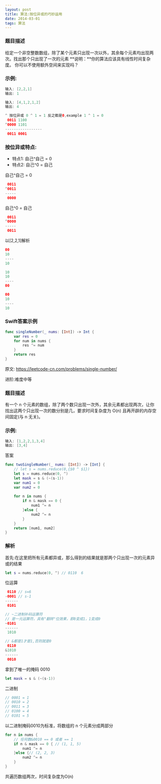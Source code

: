 ```yaml
---
layout: post
title: 算法:按位异或的巧妙运用
date: 2014-03-01
tags: 算法
---
```

### 题目描述

给定一个非空整数数组，除了某个元素只出现一次以外，其余每个元素均出现两次。找出那个只出现了一次的元素
**说明：**你的算法应该具有线性时间复杂度。 你可以不使用额外空间来实现吗？

### 示例:
```swift
输入: [2,2,1]
输出: 1

输入: [4,1,2,1,2]
输出: 4
```

```swift
^ 按位异或 0 ^ 1 = 1 反之都是0,example 1 ^ 1 = 0
 0011 1100
^0000 1101
-----------------
 0011 0001
```

### 按位异或特点:
- 特点1: 自己^自己 = 0
- 特点2: 自己^0 = 自己

自己^自己 = 0
```swift
 0011 
^0011 
-----
 0000
```
 
自己^0 = 自己
```swift
 0011 
^0000 
-----
 0011
```

以[2,2,1]解析
```Swift
00
10
----
10

10
10
----
00

00
10
----
10
```

### Swift答案示例
```Swift
func singleNumber(_ nums: [Int]) -> Int {
    var res = 0
    for num in nums {
        res ^= num
    }
    return res
}
```
原文: https://leetcode-cn.com/problems/single-number/

进阶:难度中等
### 题目描述
有一个 n 个元素的数组，除了两个数只出现一次外，其余元素都出现两次，让你找出这两个只出现一次的数分别是几，要求时间复杂度为 O(n) 且再开辟的内存空间固定(与 n 无关)。

### 示例:
```swift
输入: [1,2,2,1,3,4]     
输出: [3,4]
```

答案
```Swift
func twoSingleNumber(_ nums: [Int]) -> [Int] {
    // let s = nums.reduce(0,{$0 ^ $1})
    let s = nums.reduce(0, ^)
    let mask = s & (~(s-1))
    var num1 = 0
    var num2 = 0
    
    for n in nums {
        if n & mask == 0 {
            num1 ^= n
        }else {
            num2 ^= n
        }
    }
    return [num1, num2]
}
```

### 解析
首先:在这里把所有元素都异或，那么得到的结果就是那两个只出现一次的元素异或的结果
```Swift
let s = nums.reduce(0, ^) // 0110  6
```

位运算
```Swift
 0110 // s=6
-0001 // s-1
------
 0101

// ~二进制补码运算符
// 是一元运算符，具有"翻转"位效果，即0变成1，1变成0
~0101
------
 1010

// &都是1才是1,否则就是0
 0110
&1010
------
 0010
```
拿到了唯一的掩码 0010
 ```Swift
let mask = s & (~(s-1))
```
二进制
```Swift
// 0001 = 1
// 0010 = 2
// 0011 = 3
// 0100 = 4
// 0101 = 5
```
以二进制掩码0010为标准，将数组的 n 个元素分成两部分
```Swift
for n in nums {
    // 任何数&0010 == 0 或者 == 1
    if n & mask == 0 { // (1, 1, 5)
        num1 ^= n
    }else {// (2, 2, 3)
        num2 ^= n
    }
}
```
共遍历数组两次，时间复杂度为O(n)
